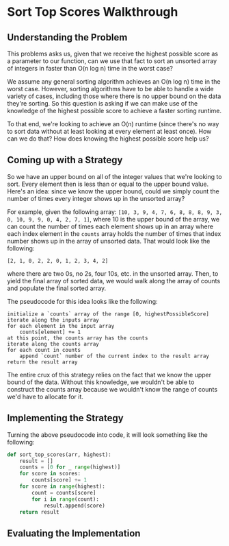 # Sort Top Scores Walkthrough

## Understanding the Problem

This problems asks us, given that we receive the highest possible score as a parameter to our function, can we use that fact to sort an unsorted array of integers in faster than O(n log n) time in the worst case?

We assume any general sorting algorithm achieves an O(n log n) time in the worst case. However, sorting algorithms have to be able to handle a wide variety of cases, including those where there is no upper bound on the data they're sorting. So this question is asking if we can make use of the knowledge of the highest possible score to achieve a faster sorting runtime.

To that end, we're looking to achieve an O(n) runtime (since there's no way to sort data without at least looking at every element at least once). How can we do that? How does knowing the highest possible score help us?

## Coming up with a Strategy

So we have an upper bound on all of the integer values that we're looking to sort. Every element then is less than or equal to the upper bound value. Here's an idea: since we know the upper bound, could we simply count the number of times every integer shows up in the unsorted array?

For example, given the following array: `[10, 3, 9, 4, 7, 6, 8, 8, 8, 9, 3, 0, 10, 9, 9, 0, 4, 2, 7, 1]`, where 10 is the upper bound of the array, we can count the number of times each element shows up in an array where each index element in the `counts` array holds the number of times that index number shows up in the array of unsorted data. That would look like the following:

```
[2, 1, 0, 2, 2, 0, 1, 2, 3, 4, 2]
```

where there are two 0s, no 2s, four 10s, etc. in the unsorted array. Then, to yield the final array of sorted data, we would walk along the array of counts and populate the final sorted array.

The pseudocode for this idea looks like the following:

```
initialize a `counts` array of the range [0, highestPossibleScore]
iterate along the inputs array
for each element in the input array
    counts[element] += 1
at this point, the counts array has the counts
iterate along the counts array
for each count in counts
    append `count` number of the current index to the result array
return the result array
```

The entire crux of this strategy relies on the fact that we know the upper bound of the data. Without this knowledge, we wouldn't be able to construct the counts array because we wouldn't know the range of counts we'd have to allocate for it.

## Implementing the Strategy

Turning the above pseudocode into code, it will look something like the following:

```python
def sort_top_scores(arr, highest):
    result = []
    counts = [0 for _ range(highest)]
    for score in scores:
        counts[score] += 1
    for score in range(highest):
        count = counts[score]
        for i in range(count):
            result.append(score)
    return result
```

## Evaluating the Implementation
